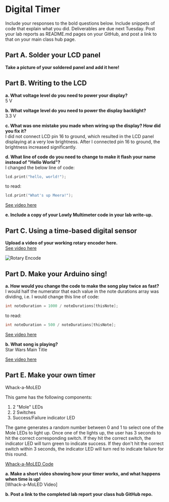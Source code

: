 # Digital Timer
 
Include your responses to the bold questions below. Include snippets of code that explain what you did. Deliverables are due next Tuesday. Post your lab reports as README.md pages on your GitHub, and post a link to that on your main class hub page.

## Part A. Solder your LCD panel

**Take a picture of your soldered panel and add it here!**

## Part B. Writing to the LCD
 
**a. What voltage level do you need to power your display?**\
5 V

**b. What voltage level do you need to power the display backlight?**\
3.3 V
   
**c. What was one mistake you made when wiring up the display? How did you fix it?**\
I did not connect LCD pin 16 to ground, which resulted in the LCD panel displaying at a very low brightness. After I connected pin 16 to ground, the brightness increased significantly.

**d. What line of code do you need to change to make it flash your name instead of "Hello World"?**\
I changed the below line of code:
```c
lcd.print("hello, world!");
```

to read:
```c
lcd.print("What's up Meera!");
```
[See video here]()

 
**e. Include a copy of your Lowly Multimeter code in your lab write-up.**


## Part C. Using a time-based digital sensor

**Upload a video of your working rotary encoder here.**\
[See video here](https://youtu.be/lghDFxgiDk4)

![Rotary Encode](/images/PartC_RotaryEncoder.png)


## Part D. Make your Arduino sing!

**a. How would you change the code to make the song play twice as fast?**\
I would half the numerator that each value in the note durations array was dividing, i.e. I would change this line of code:
```c
int noteDuration = 1000 / noteDurations[thisNote];
```

to read:
```c
int noteDuration = 500 / noteDurations[thisNote];
``` 
[See video here](https://youtu.be/-9Km33Kh1CA)

**b. What song is playing?**\
Star Wars Main Title

[See video here](https://youtu.be/9r_bR_2knQE)


## Part E. Make your own timer

Whack-a-MoLED

This game has the following components:
1. 2 "Mole" LEDs
1. 2 Switches
1. Success/Failure indicator LED

The game generates a random number between 0 and 1 to select one of the Mole LEDs to light up. Once one of the lights up, the user has 3 seconds to hit the correct corresponding switch. If they hit the correct switch, the indicator LED will turn green to indicate success. If they don't hit the correct switch within 3 seconds, the indicator LED will turn red to indicate failure for this round. 

[Whack-a-MoLED Code](/code/Whack_A_MoLED.ino)

**a. Make a short video showing how your timer works, and what happens when time is up!**\
[Whack-a-MoLED Video]

**b. Post a link to the completed lab report your class hub GitHub repo.**

